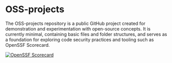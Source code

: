 # OSS-projects

The OSS-projects repository is a public GitHub project created for demonstration and experimentation with open-source concepts. It is currently minimal, containing basic files and folder structures, and serves as a foundation for exploring code security practices and tooling such as OpenSSF Scorecard.

[![OpenSSF Scorecard](https://api.scorecard.dev/projects/github.com/anshtripathi-bits/OSS-projects/badge)](https://scorecard.dev/viewer/?uri=github.com/anshtripathi-bits/OSS-projects)
